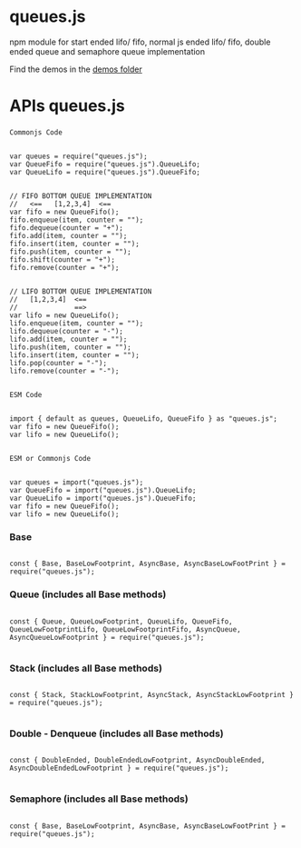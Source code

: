 # queues.js

npm module for start ended lifo/ fifo, normal js ended lifo/ fifo, double ended queue and semaphore queue implementation

Find the demos in the [demos folder](./demos)

# APIs queues.js

###

`Commonjs Code`

```

var queues = require("queues.js");
var QueueFifo = require("queues.js").QueueLifo;
var QueueLifo = require("queues.js").QueueFifo;


// FIFO BOTTOM QUEUE IMPLEMENTATION
//   <==   [1,2,3,4]  <==
var fifo = new QueueFifo();
fifo.enqueue(item, counter = "");
fifo.dequeue(counter = "+");
fifo.add(item, counter = "");
fifo.insert(item, counter = "");
fifo.push(item, counter = "");
fifo.shift(counter = "+");
fifo.remove(counter = "+");


// LIFO BOTTOM QUEUE IMPLEMENTATION
//   [1,2,3,4]  <==
//              ==>
var lifo = new QueueLifo();
lifo.enqueue(item, counter = "");
lifo.dequeue(counter = "-");
lifo.add(item, counter = "");
lifo.push(item, counter = "");
lifo.insert(item, counter = "");
lifo.pop(counter = "-");
lifo.remove(counter = "-");


```

`ESM Code`

```

import { default as queues, QueueLifo, QueueFifo } as "queues.js";
var fifo = new QueueFifo();
var lifo = new QueueLifo();


```

`ESM or Commonjs Code`

```

var queues = import("queues.js");
var QueueFifo = import("queues.js").QueueLifo;
var QueueLifo = import("queues.js").QueueFifo;
var fifo = new QueueFifo();
var lifo = new QueueLifo();

```

### Base

```

const { Base, BaseLowFootprint, AsyncBase, AsyncBaseLowFootPrint } = require("queues.js");

```

### Queue (includes all Base methods)

```

const { Queue, QueueLowFootprint, QueueLifo, QueueFifo, QueueLowFootprintLifo, QueueLowFootprintFifo, AsyncQueue, AsyncQueueLowFootprint } = require("queues.js");


```

### Stack (includes all Base methods)

```

const { Stack, StackLowFootprint, AsyncStack, AsyncStackLowFootprint } = require("queues.js");


```

### Double - Denqueue (includes all Base methods)

```

const { DoubleEnded, DoubleEndedLowFootprint, AsyncDoubleEnded, AsyncDoubleEndedLowFootprint } = require("queues.js");


```

### Semaphore (includes all Base methods)

```

const { Base, BaseLowFootprint, AsyncBase, AsyncBaseLowFootPrint } = require("queues.js");


```
